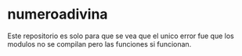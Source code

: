 # numeroadivina
 Este repositorio es solo para que se vea que el unico error fue que los modulos no se compilan pero las funciones si funcionan.
